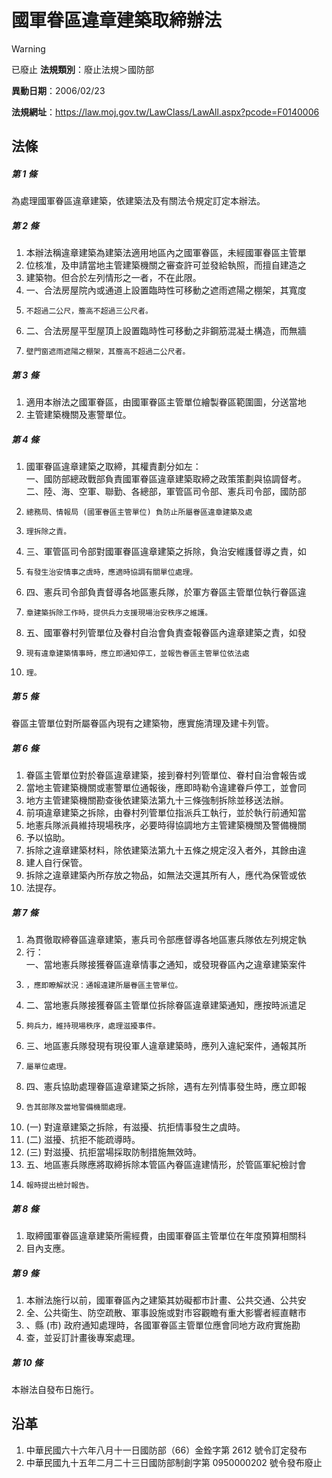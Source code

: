 # 國軍眷區違章建築取締辦法


> [!WARNING]
> 已廢止
**法規類別**：廢止法規＞國防部

**異動日期**：2006/02/23  

**法規網址**：https://law.moj.gov.tw/LawClass/LawAll.aspx?pcode=F0140006



## 法條
##### 第 1 條
為處理國軍眷區違章建築，依建築法及有關法令規定訂定本辦法。

##### 第 2 條
1. 本辦法稱違章建築為建築法適用地區內之國軍眷區，未經國軍眷區主管單
1. 位核准，及申請當地主管建築機關之審查許可並發給執照，而擅自建造之
1. 建築物。但合於左列情形之一者，不在此限。
1. 一、合法房屋院內或通道上設置臨時性可移動之遮雨遮陽之棚架，其寬度
1.     不超過二公尺，簷高不超過三公尺者。
1. 二、合法房屋平型屋頂上設置臨時性可移動之非鋼筋混凝土構造，而無牆
1.     壁門窗遮雨遮陽之棚架，其簷高不超過二公尺者。

##### 第 3 條
1. 適用本辦法之國軍眷區，由國軍眷區主管單位繪製眷區範圍圖，分送當地
1. 主管建築機關及憲警單位。

##### 第 4 條
1. 國軍眷區違章建築之取締，其權責劃分如左：  
一、國防部總政戰部負責國軍眷區違章建築取締之政策策劃與協調督考。  
二、陸、海、空軍、聯勤、各總部，軍管區司令部、憲兵司令部，國防部
1.     總務局、情報局 (國軍眷區主管單位) 負防止所屬眷區違章建築及處
1.     理拆除之責。
1. 三、軍管區司令部對國軍眷區違章建築之拆除，負治安維護督導之責，如
1.     有發生治安情事之虞時，應適時協調有關單位處理。
1. 四、憲兵司令部負責督導各地區憲兵隊，於軍方眷區主管單位執行眷區違
1.     章建築拆除工作時，提供兵力支援現場治安秩序之維護。
1. 五、國軍眷村列管單位及眷村自治會負責查報眷區內違章建築之責，如發
1.     現有違章建築情事時，應立即通知停工，並報告眷區主管單位依法處
1.     理。

##### 第 5 條
眷區主管單位對所屬眷區內現有之建築物，應實施清理及建卡列管。

##### 第 6 條
1. 眷區主管單位對於眷區違章建築，接到眷村列管單位、眷村自治會報告或
1. 當地主管建築機關或憲警單位通報後，應即時勒令違建眷戶停工，並會同
1. 地方主管建築機關勘查後依建築法第九十三條強制拆除並移送法辦。
1. 前項違章建築之拆除，由眷村列管單位指派兵工執行，並於執行前通知當
1. 地憲兵隊派員維持現場秩序，必要時得協調地方主管建築機關及警備機關
1. 予以協助。
1. 拆除之違章建築材料，除依建築法第九十五條之規定沒入者外，其餘由違
1. 建人自行保管。
1. 拆除之違章建築內所存放之物品，如無法交還其所有人，應代為保管或依
1. 法提存。

##### 第 7 條
1. 為貫徹取締眷區違章建築，憲兵司令部應督導各地區憲兵隊依左列規定執
1. 行：  
一、當地憲兵隊接獲眷區違章情事之通知，或發現眷區內之違章建築案件
1.     ，應即瞭解狀況：通報違建所屬眷區主管單位。
1. 二、當地憲兵隊接獲眷區主管單位拆除眷區違章建築通知，應按時派遣足
1.     夠兵力，維持現場秩序，處理滋擾事件。
1. 三、地區憲兵隊發現有現役軍人違章建築時，應列入違紀案件，通報其所
1.     屬單位處理。
1. 四、憲兵協助處理眷區違章建築之拆除，遇有左列情事發生時，應立即報
1.     告其部隊及當地警備機關處理。
1.  (一) 對違章建築之拆除，有滋擾、抗拒情事發生之虞時。
1.  (二) 滋擾、抗拒不能疏導時。
1.  (三) 對滋擾、抗拒當場採取防制措施無效時。
1. 五、地區憲兵隊應將取締拆除本管區內眷區違建情形，於管區軍紀檢討會
1.     報時提出檢討報告。

##### 第 8 條
1. 取締國軍眷區違章建築所需經費，由國軍眷區主管單位在年度預算相關科
1. 目內支應。

##### 第 9 條
1. 本辦法施行以前，國軍眷區內之建築其妨礙都市計畫、公共交通、公共安
1. 全、公共衛生、防空疏散、軍事設施或對市容觀瞻有重大影響者經直轄市
1. 、縣 (市) 政府通知處理時，各國軍眷區主管單位應會同地方政府實施勘
1. 查，並妥訂計畫後專案處理。

##### 第 10 條
本辦法自發布日施行。

## 沿革
1. 中華民國六十六年八月十一日國防部（66）金銓字第 2612 號令訂定發布
1. 中華民國九十五年二月二十三日國防部制創字第 0950000202 號令發布廢止

